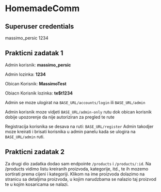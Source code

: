 # HomemadeComm

## Superuser credentials
massimo_persic
1234

## Prakticni zadatak 1 
Admin korisnik: **massimo_persic**

Admin lozinka: **1234**

Obican Korisnik: **MassimoTest**

Obiacn Korisnik lozinka: **te$t1234**

Admin se moze ulogirat na `BASE_URL/accounts/login` ili  `BASE_URL/admin`

Admin korisnik moze vidjeti `BASE_URL/admin-only` rutu dok obican korisnik dobije upozorenje da nije autoriziran za pregled te rute

Registracija korisnika se desava na ruti: `BASE_URL/register`
Admin takodjer moze kreirati i brisati korisnika u admin panelu kada se ulogira na `BASE_URL/admin` ruti. 


## Prakticni zadatak 2

Za drugi dio zadatka dodao sam endpointe `/products` i `/products/:id`. Na /products vidimo listu kreiranih proizvoda, kategorije, itd., te ih mozemo sortirati prema cijeni i kategoriji. Klikom na ime proizvoda dolazimo na stranicu sa detaljima proizvoda, u kojim narudzbama se nalazio taj proizvod te u kojim kosaricama se nalazi. 
